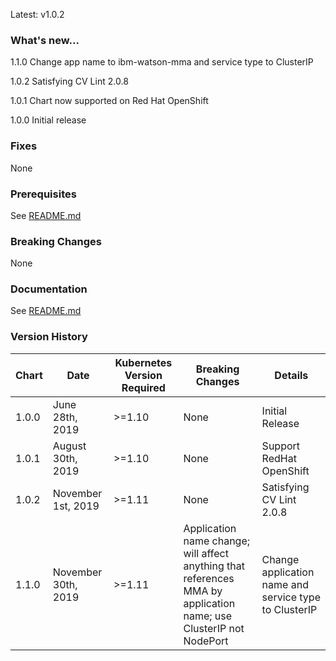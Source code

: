 Latest: v1.0.2

### What's new...

1.1.0
  Change app name to ibm-watson-mma and service type to ClusterIP

1.0.2
  Satisfying CV Lint 2.0.8

1.0.1
  Chart now supported on Red Hat OpenShift

1.0.0
  Initial release

### Fixes

None

### Prerequisites

See [README.md](./README.md)

### Breaking Changes

None

### Documentation

See [README.md](./README.md)

### Version History

| Chart | Date              | Kubernetes Version Required | Breaking Changes | Details |
| ----- | ----------------- | --------------------------- | ---------------- | ------- |
| 1.0.0 | June 28th, 2019  | >=1.10                       | None             | Initial Release |
| 1.0.1 | August 30th, 2019 | >=1.10 | None | Support RedHat OpenShift |
| 1.0.2 | November 1st, 2019 | >=1.11 | None | Satisfying CV Lint 2.0.8 |
| 1.1.0 | November 30th, 2019 | >=1.11  | Application name change; will affect anything that references MMA by application name; use ClusterIP not NodePort | Change application name and service type to ClusterIP |
